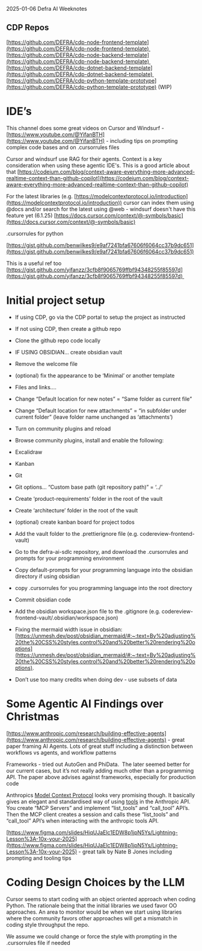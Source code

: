 

2025-01-06 Defra AI Weeknotes

## CDP Repos 

[https://github.com/DEFRA/cdp-node-frontend-template](https://github.com/DEFRA/cdp-node-frontend-template) 
[https://github.com/DEFRA/cdp-node-backend-template](https://github.com/DEFRA/cdp-node-backend-template) 
[https://github.com/DEFRA/cdp-dotnet-backend-template](https://github.com/DEFRA/cdp-dotnet-backend-template) 
[https://github.com/DEFRA/cdp-python-template-prototype](https://github.com/DEFRA/cdp-python-template-prototype) (WIP) 

# IDE’s

This channel does some great videos on Cursor and Windsurf - [https://www.youtube.com/@YifanBTH](https://www.youtube.com/@YifanBTH) - including tips on prompting complex code bases and on .cursorrules files

Cursor and windsurf use RAG for their agents. Context is a key consideration when using these agentic IDE's. This is a good article about that [https://codeium.com/blog/context-aware-everything-more-advanced-realtime-context-than-github-copilot](https://codeium.com/blog/context-aware-everything-more-advanced-realtime-context-than-github-copilot)

For the latest libraries (e.g. [https://modelcontextprotocol.io/introduction](https://modelcontextprotocol.io/introduction)) cursor can index them using @docs and/or search for the latest using @web - windsurf doesn't have this feature yet (6.1.25) [https://docs.cursor.com/context/@-symbols/basic](https://docs.cursor.com/context/@-symbols/basic)

.cursorrules for python

[https://gist.github.com/benwilkes9/e9af7241bfa67606f6064cc37b9dc651](https://gist.github.com/benwilkes9/e9af7241bfa67606f6064cc37b9dc651)

This is a useful ref too [https://gist.github.com/yifanzz/3cfb8f9065769ffbf94348255f85597d](https://gist.github.com/yifanzz/3cfb8f9065769ffbf94348255f85597d) 

  
  

# Initial project setup

- If using CDP, go via the CDP portal to setup the project as instructed
- If not using CDP, then create a github repo
- Clone the github repo code locally
- IF USING OBSIDIAN… create obsidian vault
- Remove the welcome file
- (optional) fix the appearance to be ‘Minimal’ or another template
- Files and links….
- Change “Default location for new notes” = “Same folder as current file”
- Change “Default location for new attachments” = “in subfolder under current folder” (leave folder name unchanged as ‘attachments’)
- Turn on community plugins and reload
- Browse community plugins, install and enable the following:
- Excalidraw
- Kanban
- Git

- Git options… “Custom base path (git repository path)” = ‘../’
- Create ‘product-requirements’ folder in the root of the vault
- Create ‘architecture’ folder in the root of the vault
- (optional) create kanban board for project todos
- Add the vault folder to the .prettierignore file (e.g. codereview-frontend-vault)
- Go to the defra-ai-sdlc repository, and download the .cursorrules and prompts for your programming environment
- Copy default-prompts for your programming language into the obsidian directory if using obsidian
- copy .cursorrules for you programming language into the root directory
- Commit obsidian code
- Add the obsidian workspace.json file to the .gitignore (e.g. codereview-frontend-vault/.obsidian/workspace.json)
- Fixing the mermaid width issue in obsidian: [https://unmesh.dev/post/obsidian_mermaid/#:~:text=By%20adjusting%20the%20CSS%20styles,control%20and%20better%20rendering%20options](https://unmesh.dev/post/obsidian_mermaid/#:~:text=By%20adjusting%20the%20CSS%20styles,control%20and%20better%20rendering%20options).
- Don’t use too many credits when doing dev - use subsets of data

# Some Agentic AI Findings over Christmas

[https://www.anthropic.com/research/building-effective-agents](https://www.anthropic.com/research/building-effective-agents) - great paper framing AI Agents. Lots of great stuff including a distinction between workflows vs agents, and workflow patterns

Frameworks - tried out AutoGen and PhiData.  The later seemed better for our current cases, but it’s not really adding much other than a programming API. The paper above advises against frameworks, especially for production code 

Anthropics [Model Context Protocol](https://modelcontextprotocol.io/introduction) looks very promising though. It basically gives an elegant and standardised way of using [tools](https://docs.anthropic.com/en/docs/build-with-claude/tool-use) in the Anthropic API. You create “MCP Servers” and implement “list_tools” and “call_tool” API’s. Then the MCP client creates a session and calls these “list_tools” and “call_tool” API’s when interacting with the anthropic tools API. 

[https://www.figma.com/slides/HiqUJaElc1EDW8p1jpN5Ys/Lightning-Lesson%3A-10x-your-2025](https://www.figma.com/slides/HiqUJaElc1EDW8p1jpN5Ys/Lightning-Lesson%3A-10x-your-2025) - great talk by Nate B Jones including prompting and tooling tips


# Coding Design Choices by the LLM

Cursor seems to start coding with an object oriented approach when coding Python. The rationale being that the initial libraries we used favor OO approaches. An area to monitor would be when we start using libraries where the community favors other approaches will get a mismatch in coding style throughput the repo.

We assume we could change or force the style with prompting in the .cursorrules file if needed